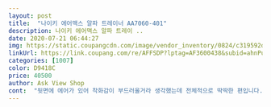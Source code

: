 ```yaml
---
layout: post 
title:  "나이키 에어맥스 알파 트레이너 AA7060-401" 
description: 나이키 에어맥스 알파 트레이 ..
date: 2020-07-21 06:44:27 
img: https://static.coupangcdn.com/image/vendor_inventory/0824/c319592d8a0b79f28c631cd53d1ad41685876218290383adb9ce656071f5.jpg 
linkUrl: https://link.coupang.com/re/AFFSDP?lptag=AF3600438&subid=ahnPublicAsk&pageKey=1245181133&itemId=2242026003&vendorItemId=71005362559&traceid=V0-113-ca7bf61fa84fb30f 
categories: [1007] 
color: D9418C 
price: 40500 
author: Ask View Shop 
cont:  "뒷면에 에어가 있어 착화감이 부드러울거라 생각했는데 전체적으로 딱딱한 편입니다.<br/><br/>디자인 무난하고 가격도 저렴해서 운동할때 쓰면 좋을 것 같습니다<br/>보통<br/>아주 만족<br/>" 
---
```

